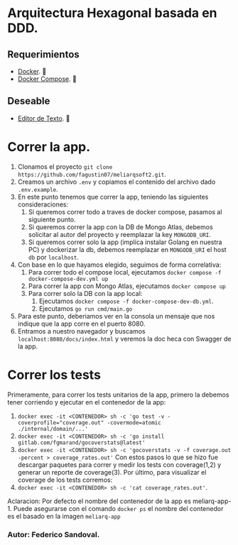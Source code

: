 # Arquitectura Hexagonal basada en DDD.

## Requerimientos
- [Docker](https://docs.docker.com/get-docker/). 🐳
- [Docker Compose](https://docs.docker.com/get-docker/). 🐳

## Deseable
- [Editor de Texto](http://territoriogo.blogspot.com/2018/10/que-editor-utilizar-para-programar-en-go.html). 📝

# Correr la app.
1. Clonamos el proyecto  `git clone https://github.com/fagustin07/meliarqsoft2.git`.
2. Creamos un archivo `.env` y copiamos el contenido del archivo dado `.env.example`.
3. En este punto tenemos que correr la app, teniendo las siguientes consideraciones: 
   1. Si queremos correr todo a traves de docker compose, pasamos al siguiente punto.
   2. Si queremos correr la app con la DB de Mongo Atlas, debemos solicitar al autor del proyecto y reemplazar la key `MONGODB_URI`.
   3. Si queremos correr solo la app (implica instalar Golang en nuestra PC) y dockerizar la db, debemos reemplazar en `MONGODB_URI` el host `db` por `localhost`.
4. Con base en lo que hayamos elegido, seguimos de forma correlativa:
   1. Para correr todo el compose local, ejecutamos `docker compose -f docker-compose-dev.yml up`
   2. Para correr la app con Mongo Atlas, ejecutamos `docker compose up`
   3. Para correr solo la DB con la app local:
      1. Ejecutamos `docker compose -f docker-compose-dev-db.yml`.
      2. Ejecutamos `go run cmd/main.go`
5. Para este punto, deberiamos ver en la consola un mensaje que nos indique que la app corre en el puerto 8080.
6. Entramos a nuestro navegador y buscamos `localhost:8080/docs/index.html` y veremos la doc heca con Swagger de la app.

# Correr los tests
Primeramente, para correr los tests unitarios de la app, primero la debemos tener corriendo y ejecutar en el contenedor de la app:
1. `docker exec -it <CONTENEDOR> sh -c 'go test -v -coverprofile="coverage.out" -covermode=atomic ./internal/domain/...'`
2. `docker exec -it <CONTENEDOR> sh -c 'go install gitlab.com/fgmarand/gocoverstats@latest'`
3. `docker exec -it <CONTENEDOR> sh -c 'gocoverstats -v -f coverage.out -percent > coverage_rates.out'`
Con estos pasos lo que se hizo fue descargar paquetes para correr y medir los tests con coverage(1,2) y generar un reporte de coverage(3). Por último, para visualizar el coverage de los tests corremos:
4. `docker exec -it <CONTENEDOR> sh -c 'cat coverage_rates.out'`.

Aclaracion: Por defecto el nombre del contenedor de la app es meliarq-app-1. Puede asegurarse con el comando `docker ps` el nombre del contenedor es el basado en la imagen `meliarq-app`

### Autor: Federico Sandoval.